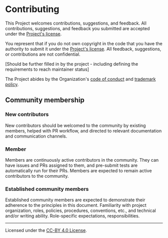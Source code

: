 # Contributing

This Project welcomes contributions, suggestions, and feedback. All contributions, suggestions, and feedback you submitted are accepted under the [Project's license](../LICENSE).

You represent that if you do not own copyright in the code that you have the authority to submit it under the [Project's license](../LICENSE). All feedback, suggestions, or contributions are not confidential.

[Should be further filled in by the project - including defining the requirements to reach maintainer status]

The Project abides by the Organization's [code of conduct](CODE-OF-CONDUCT.md) and [trademark policy](TRADEMARKS.md).

## Community membership

### New contributors

New contributors should be welcomed to the community by existing members, helped with PR workflow, and directed to relevant documentation and communication channels.

### Member

Members are continuously active contributors in the community. They can have issues and PRs assigned to them, and pre-submit tests are automatically run for their PRs. Members are expected to remain active contributors to the community.

### Established community members

Established community members are expected to demonstrate their adherence to the principles in this document.
Familiarity with project organization, roles, policies, procedures, conventions, etc., and technical and/or writing ability.
Role-specific expectations, responsibilities.

---
Licensed under the [CC-BY 4.0 License](https://creativecommons.org/licenses/by-sa/4.0/).
